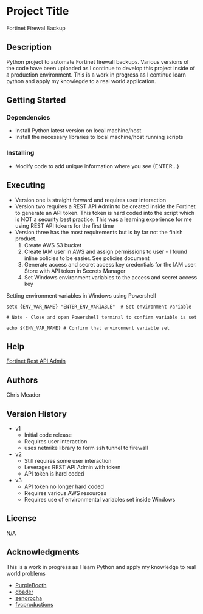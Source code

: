 # Project Title

Fortinet Firewal Backup

## Description
 
Python project to automate Fortinet firewall backups. Various versions of the code have been uploaded as I continue to develop this project inside of a production environment. This is a work in progress as I continue learn python and apply my knowlegde to a real world application. 

## Getting Started

### Dependencies

* Install Python latest version on local machine/host
* Install the necessary libraries to local machine/host running scripts

### Installing

* Modify code to add unique information where you see {ENTER...}

## Executing 

* Version one is straight forward and requires user interaction
* Version two requires a REST API Admin to be created inside the Fortinet to generate an API token. This token is hard coded into the script which is NOT a security best practice. This was a learning experience for me using REST API tokens for the first time
* Version three has the most requirements but is by far not the finish product.
  1. Create AWS S3 bucket 
  2. Create IAM user in AWS and assign permissions to user - I found inline policies to be easier. See policies document
  3. Generate access and secret access key credentials for the IAM user. Store with API token in Secrets Manager
  4. Set Windows environment variables to the access and secret access key

Setting environment variables in Windows using Powershell
```
setx {ENV_VAR_NAME} "ENTER_ENV_VARIABLE"  # Set environment variable 

# Note - Close and open Powershell terminal to confirm variable is set

echo ${ENV_VAR_NAME} # Confirm that environment variable set
```

## Help

[Fortinet Rest API Admin](https://community.fortinet.com/t5/FortiGate/Technical-Tip-How-to-create-a-REST-API-Admin-user-and-assign-it/ta-p/247199) 

## Authors

Chris Meader 


## Version History

* v1
    * Initial code release
    * Requires user interaction
    * uses netmike library to form ssh tunnel to firewall
* v2
    * Still requires some user interaction
    * Leverages REST API Admin with token 
    * API token is hard coded
* v3
    * API token no longer hard coded 
    * Requires various AWS resources 
    * Requires use of environmental variables set inside Windows

## License

N/A

## Acknowledgments

This is a work in progress as I learn Python and apply my knowledge to real world problems
* [PurpleBooth](https://gist.github.com/PurpleBooth/109311bb0361f32d87a2)
* [dbader](https://github.com/dbader/readme-template)
* [zenorocha](https://gist.github.com/zenorocha/4526327)
* [fvcproductions](https://gist.github.com/fvcproductions/1bfc2d4aecb01a834b46)
